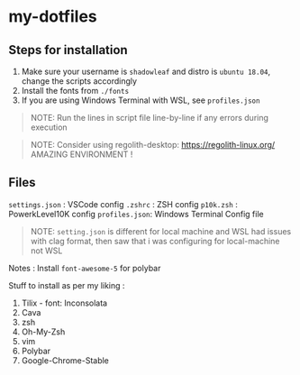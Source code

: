 # my-dotfiles

## Steps for installation

1. Make sure your username is `shadowleaf` and distro is `ubuntu 18.04`, change the scripts accordingly
2. Install the fonts from `./fonts`
3. If you are using Windows Terminal with WSL, see `profiles.json`

> NOTE: Run the lines in script file line-by-line if any errors during execution

> NOTE: Consider using regolith-desktop: https://regolith-linux.org/ 
> AMAZING ENVIRONMENT !

## Files

`settings.json` : VSCode config
`.zshrc` : ZSH config
`p10k.zsh` : PowerkLevel10K config
`profiles.json`: Windows Terminal Config file

> NOTE: `setting.json` is different for local machine and WSL
> had issues with clag format, then saw that i was configuring for local-machine not WSL

Notes :
Install ``font-awesome-5`` for polybar

Stuff to install as per my liking :

1. Tilix - font: Inconsolata
2. Cava
3. zsh
4. Oh-My-Zsh
5. vim
6. Polybar
7. Google-Chrome-Stable
